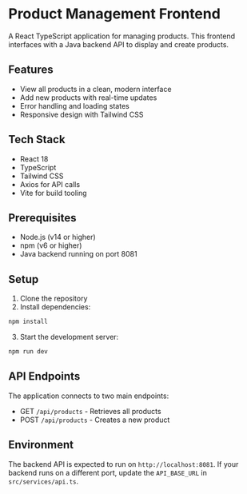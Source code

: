 # Product Management Frontend

A React TypeScript application for managing products. This frontend interfaces with a Java backend API to display and create products.

## Features

- View all products in a clean, modern interface
- Add new products with real-time updates
- Error handling and loading states
- Responsive design with Tailwind CSS

## Tech Stack

- React 18
- TypeScript
- Tailwind CSS
- Axios for API calls
- Vite for build tooling

## Prerequisites

- Node.js (v14 or higher)
- npm (v6 or higher)
- Java backend running on port 8081

## Setup

1. Clone the repository
2. Install dependencies:
```bash
npm install
```
3. Start the development server:
```bash
npm run dev
```

## API Endpoints

The application connects to two main endpoints:

- GET `/api/products` - Retrieves all products
- POST `/api/products` - Creates a new product

## Environment

The backend API is expected to run on `http://localhost:8081`. If your backend runs on a different port, update the `API_BASE_URL` in `src/services/api.ts`.
